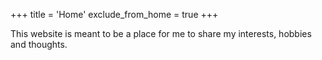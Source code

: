 +++
title = 'Home'
exclude_from_home = true
+++

This website is meant to be a place for me to share my interests, hobbies and thoughts.